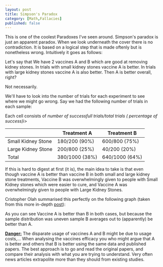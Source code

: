 ```yaml
---
layout: post
title: Simpson's Paradox
category: [Math,Fallacies]
published: false
---
```


This is one of the coolest Paradoxes I've seen around. Simpson's paradox is just an apparent paradox. When we look underneath the cover there is no contradiction. It is based on a logical step that is made oftenly but is nonetheless wrong. Intuitively it goes as follows:

Let's say that We have 2 vaccines A and B which are good at removing kidney stones. In trials with small kidney stones vaccine A is better. In trials with large kidney stones vaccine A is also better. Then A is better overall, right?

Not necessarily.
<!--excerpt ends here-->
We'll have to look into the number of trials for each experiment to see where we might go wrong. Say we had the following number of trials in each sample:

Each cell consists of <i>number of successfull trials/total trials ( percentage of success)</i>i>

<table>
  <thead>
    <tr>
      <th></th>
      <th>Treatment A</th>
      <th>Treatment B</th>
    </tr>
  </thead>
  <tbody>
    <tr>
      <td>Small Kidney Stone</td>
      <td>180/200 (90%) </td>
      <td>600/800 (75%) </td>
    </tr>
    <tr>
      <td>Large Kidney Stone</td>
      <td>200/800 (25%) </td>
      <td>40/200 (20%) </td>
    </tr>
    <tr>
      <td>Total</td>
      <td>380/1000 (38%) </td>
      <td>640/1000 (64%) </td>
    </tr>
  </tbody>
</table>



If this is hard to digest at first (it is), the main idea to take is that even though vaccine A is better than vaccine B in both small and large kidney stone treatments, Vaccine B was overwhelmingly given to people with Small Kidney stones which were easier to cure, and Vaccine A was overwhelmingly given to people with Large Kidney Stones.

Cristopher Olah summarised this perfectly on the following graph (taken from this more in-depth [post](http://colah.github.io/posts/2015-09-Visual-Information/)):



As you can see Vaccine A is better than B in both cases, but because the sample distribution was uneven sample B averages out to (apparently) be better than A.

<b><u>Danger:</u></b> The disparate usage of vaccines A and B might be due to usage costs,... When analysing the vaccines efficacy you who might argue that A is better and others that B is better using the same data and published papers. The best approach is to go and read the original papers, and compare their analysis with what you are trying to understand. Very often news articles extrapolite more than they should from existing studies.